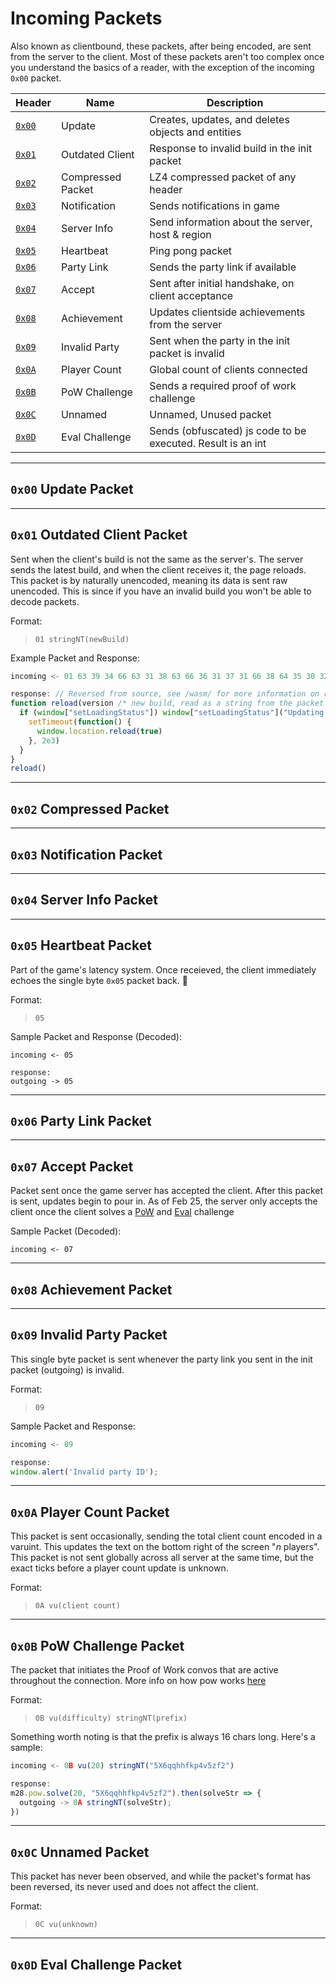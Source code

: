# **Incoming Packets**

Also known as clientbound, these packets, after being encoded, are sent from the server to the client. Most of these packets aren't too complex once you understand the basics of a reader, with the exception of the incoming `0x00` packet.

| Header                                              | Name              | Description                                                 |
| --------------------------------------------------- | ----------------- | ----------------------------------------------------------- |
| [`0x00`](./incoming.md#0x00-update-packet)          | Update            | Creates, updates, and deletes objects and entities          |
| [`0x01`](./incoming.md#0x01-outdated-client-packet) | Outdated Client   | Response to invalid build in the init packet                |
| [`0x02`](./incoming.md#0x02-compressed-packet)      | Compressed Packet | LZ4 compressed packet of any header                         |
| [`0x03`](./incoming.md#0x03-notification-packet)    | Notification      | Sends notifications in game                                 |
| [`0x04`](./incoming.md#0x04-server-info-packet)     | Server Info       | Send information about the server, host & region            |
| [`0x05`](./incoming.md#0x05-heartbeat-packet)       | Heartbeat         | Ping pong packet                                            |
| [`0x06`](./incoming.md#0x06-party-link-packet)      | Party Link        | Sends the party link if available                           |
| [`0x07`](./incoming.md#0x07-accept-packet)          | Accept            | Sent after initial handshake, on client acceptance          |
| [`0x08`](./incoming.md#0x08-achievement-packet)     | Achievement       | Updates clientside achievements from the server             |
| [`0x09`](./incoming.md#0x09-invalid-party-packet)   | Invalid Party     | Sent when the party in the init packet is invalid           |
| [`0x0A`](./incoming.md#0x0a-player-count-packet)    | Player Count      | Global count of clients connected                           |
| [`0x0B`](./incoming.md#0x0b-pow-challenge-packet)   | PoW Challenge     | Sends a required proof of work challenge                    |
| [`0x0C`](./incoming.md#0x0c-unnamed-packet)         | Unnamed           | Unnamed, Unused packet                                      |
| [`0x0D`](./incoming.md#0x0d-eval-challenge-packet)  | Eval Challenge    | Sends (obfuscated) js code to be executed. Result is an int |

---

## **`0x00` Update Packet**

---

## **`0x01` Outdated Client Packet**

Sent when the client's build is not the same as the server's. The server sends the latest build, and when the client receives it, the page reloads. This packet is by naturally unencoded, meaning its data is sent raw unencoded. This is since if you have an invalid build you won't be able to decode packets.


Format: 
> `01 stringNT(newBuild)`

Example Packet and Response:
```js
incoming <- 01 63 39 34 66 63 31 38 63 66 36 31 37 31 66 38 64 35 30 32 66 35 63 39 37 39 34 38 38 65 31 34 33 66 31 65 35 66 37 34 66 00 (c94fc18cf6171f8d502f5c979488e143f1e5f74f)

response: // Reversed from source, see /wasm/ for more information on reversal
function reload(version /* new build, read as a string from the packet */) {
  if (window["setLoadingStatus"]) window["setLoadingStatus"]("Updating...");
    setTimeout(function() {
      window.location.reload(true)
    }, 2e3)
  }
}
reload()
```


---

## **`0x02` Compressed Packet**

---

## **`0x03` Notification Packet**

---

## **`0x04` Server Info Packet**

---

## **`0x05` Heartbeat Packet**

Part of the game's latency system. Once receieved, the client immediately echoes the single byte `0x05` packet back. 🏓

Format:
> `05`

Sample Packet and Response (Decoded):
```
incoming <- 05

response:
outgoing -> 05
```

---

## **`0x06` Party Link Packet**

---

## **`0x07` Accept Packet**

Packet sent once the game server has accepted the client. After this packet is sent, updates begin to pour in. As of Feb 25, the server only accepts the client once the client solves a [PoW](./incoming.md#0x0b-pow-challenge-packet) and [Eval](./incoming.md#0x0d-eval-challenge-packet) challenge

Sample Packet (Decoded):

```
incoming <- 07
```

---

## **`0x08` Achievement Packet**

---

## **`0x09` Invalid Party Packet**

This single byte packet is sent whenever the party link you sent in the init packet (outgoing) is invalid.

Format:
> `09`

Sample Packet and Response:
```js
incoming <- 09

response:
window.alert('Invalid party ID');
```


---

## **`0x0A` Player Count Packet**

This packet is sent occasionally, sending the total client count encoded in a varuint. This updates the text on the bottom right of the screen "*n* players". This packet is not sent globally across all server at the same time, but the exact ticks before a player count update is unknown.

Format:
> `0A vu(client count)`


---

## **`0x0B` PoW Challenge Packet**

The packet that initiates the Proof of Work convos that are active throughout the connection. More info on how pow works [here](/protocol/pow.md)

Format:
> `0B vu(difficulty) stringNT(prefix)` 

Something worth noting is that the prefix is always 16 chars long. Here's a sample:

```js
incoming <- 0B vu(20) stringNT("5X6qqhhfkp4v5zf2")

response:
m28.pow.solve(20, "5X6qqhhfkp4v5zf2").then(solveStr => {
  outgoing -> 0A stringNT(solveStr);
})
```

---

## **`0x0C` Unnamed Packet**

This packet has never been observed, and while the packet's format has been reversed, its never used and does not affect the client.

Format:
> `0C vu(unknown)`

---

## **`0x0D` Eval Challenge Packet**
